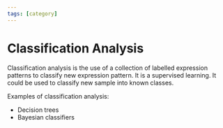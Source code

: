 ```yaml
---
tags: [category]
---
```


# Classification Analysis

Classification analysis is the use of a collection of labelled expression
patterns to classify new expression pattern. It is a supervised learning. It
could be used to classify new sample into known classes.

Examples of classification analysis:
- Decision trees
- Bayesian classifiers
